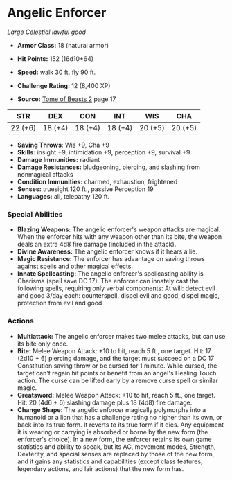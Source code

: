 # Angelic Enforcer

*Large* *Celestial* *lawful good*

- **Armor Class:** 18 (natural armor)
- **Hit Points:** 152 (16d10+64)
- **Speed:** walk 30 ft. fly 90 ft.

- **Challenge Rating:** 12 (8,400 XP)
- **Source:** [Tome of Beasts 2](https://koboldpress.com/kpstore/product/tome-of-beasts-2-for-5th-edition) page 17

| STR | DEX | CON | INT | WIS | CHA |
| --- | --- | --- | --- | --- | --- |
| 22 (+6) | 18 (+4) | 18 (+4) | 18 (+4) | 20 (+5) | 20 (+5) |

- **Saving Throws**: Wis +9, Cha +9
- **Skills:** insight +9, intimidation +9, perception +9, survival +9
- **Damage Immunities:** radiant
- **Damage Resistances:** bludgeoning, piercing, and slashing from nonmagical attacks
- **Condition Immunities:** charmed, exhaustion, frightened
- **Senses:** truesight 120 ft., passive Perception 19
- **Languages:** all, telepathy 120 ft.

### Special Abilities

- **Blazing Weapons:** The angelic enforcer's weapon attacks are magical. When the enforcer hits with any weapon other than its bite, the weapon deals an extra 4d8 fire damage (included in the attack).
- **Divine Awareness:** The angelic enforcer knows if it hears a lie.
- **Magic Resistance:** The enforcer has advantage on saving throws against spells and other magical effects.
- **Innate Spellcasting:** The angelic enforcer's spellcasting ability is Charisma (spell save DC 17). The enforcer can innately cast the following spells, requiring only verbal components:
At will: detect evil and good
3/day each: counterspell, dispel evil and good, dispel magic, protection from evil and good

### Actions

- **Multiattack:** The angelic enforcer makes two melee attacks, but can use its bite only once.
- **Bite:** Melee Weapon Attack: +10 to hit, reach 5 ft., one target. Hit: 17 (2d10 + 6) piercing damage, and the target must succeed on a DC 17 Constitution saving throw or be cursed for 1 minute. While cursed, the target can't regain hit points or benefit from an angel's Healing Touch action. The curse can be lifted early by a remove curse spell or similar magic.
- **Greatsword:** Melee Weapon Attack: +10 to hit, reach 5 ft., one target. Hit: 20 (4d6 + 6) slashing damage plus 18 (4d8) fire damage.
- **Change Shape:** The angelic enforcer magically polymorphs into a humanoid or a lion that has a challenge rating no higher than its own, or back into its true form. It reverts to its true form if it dies. Any equipment it is wearing or carrying is absorbed or borne by the new form (the enforcer's choice). In a new form, the enforcer retains its own game statistics and ability to speak, but its AC, movement modes, Strength, Dexterity, and special senses are replaced by those of the new form, and it gains any statistics and capabilities (except class features, legendary actions, and lair actions) that the new form has.


